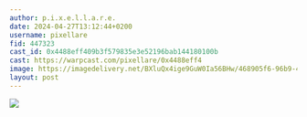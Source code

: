 ```yaml
---
author: p.i.x.e.l.l.a.r.e.
date: 2024-04-27T13:12:44+0200
username: pixellare
fid: 447323
cast_id: 0x4488eff409b3f579835e3e52196bab144180100b
cast: https://warpcast.com/pixellare/0x4488eff4
image: https://imagedelivery.net/BXluQx4ige9GuW0Ia56BHw/468905f6-96b9-4565-8ff4-bc11225a1400/original
layout: post
---
```

  

![](https://imagedelivery.net/BXluQx4ige9GuW0Ia56BHw/468905f6-96b9-4565-8ff4-bc11225a1400/original)